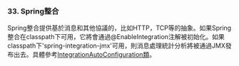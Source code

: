 ### 33. Spring整合

Spring整合提供基於消息和其他協議的，比如HTTP，TCP等的抽象。如果Spring整合在classpath下可用，它將會通過@EnableIntegration注解被初始化。如果classpath下'spring-integration-jmx'可用，則消息處理統計分析將被通過JMX發布出去。具體參考[IntegrationAutoConfiguration類](http://github.com/spring-projects/spring-boot/tree/master/spring-boot-autoconfigure/src/main/java/org/springframework/boot/autoconfigure/integration/IntegrationAutoConfiguration.java)。
